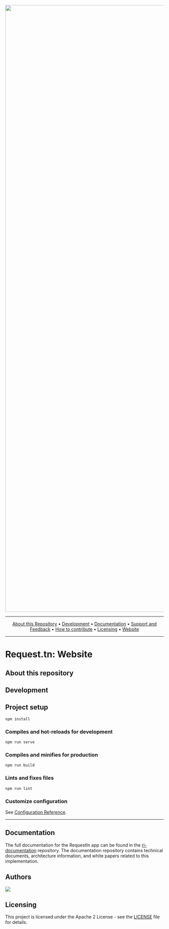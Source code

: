 <p align="center">
 <a href="https://ibb.co/4g9x1g9"><img width="1920px"src="https://i.ibb.co/gFHC4FH/IMG-20220228-001437.png" alt="IMG-20220228-001437" border="0"></a> 
<hr />
<p align="center">
    <a href="#about-this-repository">About this Repository</a> •
    <a href="#development">Development</a> •
    <a href="#documentation">Documentation</a> •
    <a href="#support-and-feedback">Support and Feedback</a> •
    <a href="#how-to-contribute">How to contribute</a> •
    <a href="#licensing">Licensing</a> •
    <a href="https://request.tn/en/">Website</a>
</p>
<hr />

# Request.tn: Website
## About this repository
## Development
## Project setup
```
npm install
```

### Compiles and hot-reloads for development
```
npm run serve
```

### Compiles and minifies for production
```
npm run build
```

### Lints and fixes files
```
npm run lint
```

### Customize configuration

See [Configuration Reference](https://cli.vuejs.org/config/).
___
## Documentation
The full documentation for the RequestIn app can be found in the [ri-documentation](https://github.com/requesttn/ri-documentation) repository. The documentation repository contains technical documents, architecture information, and white papers related to this implementation.

## Authors

<a href="https://github.com/Requestln/request-website/graphs/contributors">
  <img src="https://contrib.rocks/image?repo=Requestln/request-website" />
</a>

## Licensing

This project is licensed under the Apache 2 License - see the [LICENSE](LICENSE) file for details.
